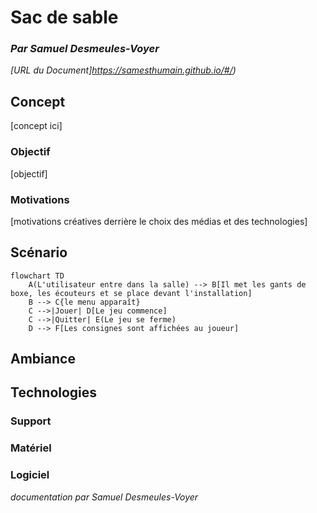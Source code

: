 # Sac de sable

### *Par Samuel Desmeules-Voyer*

*[URL du Document]https://samesthumain.github.io/#/)*

## Concept
[concept ici]

### Objectif
[objectif]

### Motivations
[motivations créatives derrière le choix des médias et des technologies]


## Scénario

```mermaid
flowchart TD
    A(L'utilisateur entre dans la salle) --> B[Il met les gants de boxe, les écouteurs et se place devant l'installation]
    B --> C{le menu apparaît}
    C -->|Jouer| D[Le jeu commence]
    C -->|Quitter| E(Le jeu se ferme)
    D --> F[Les consignes sont affichées au joueur]

```

## Ambiance

## Technologies

### Support

### Matériel

### Logiciel


*documentation par Samuel Desmeules-Voyer*
